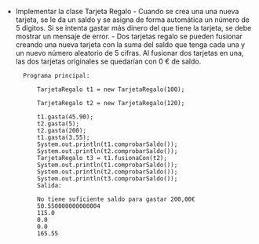 - Implementar la clase Tarjeta Regalo
        - Cuando se crea una una nueva tarjeta, se le da un saldo y se asigna de forma automática un número de 5 dígitos. 
            Si se intenta gastar más dinero del que tiene la tarjeta, se debe mostrar un mensaje de error.
        - Dos tarjetas regalo se pueden fusionar creando una nueva tarjeta con la suma del saldo que tenga cada una y un nuevo número aleatorio de 5 cifras. 
            Al fusionar dos tarjetas en una, las dos tarjetas originales se quedarían con 0 € de saldo.
        
        Programa principal:

            TarjetaRegalo t1 = new TarjetaRegalo(100); 

            TarjetaRegalo t2 = new TarjetaRegalo(120); 

            t1.gasta(45.90);
            t2.gasta(5);
            t2.gasta(200);
            t1.gasta(3.55);
            System.out.println(t1.comprobarSaldo());
            System.out.println(t2.comprobarSaldo());
            TarjetaRegalo t3 = t1.fusionaCon(t2);
            System.out.println(t1.comprobarSaldo());
            System.out.println(t2.comprobarSaldo());
            System.out.println(t3.comprobarSaldo());
            Salida:

            No tiene suficiente saldo para gastar 200,00€
            50.550000000000004
            115.0
            0.0
            0.0
            165.55